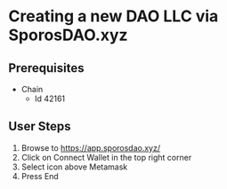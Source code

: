 # Creating a new DAO LLC via SporosDAO.xyz

## Prerequisites

- Chain
  - Id 42161
  <!-- - Block 8856964 -->

## User Steps

1. Browse to https://app.sporosdao.xyz/
1. Click on Connect Wallet in the top right corner
1. Select icon above Metamask
1. Press End
<!--
1. Click on circle icon in the top right corner
1. Click on Create a new company button
1. Click on Go! right arrow button left of Available
1. Select On-chain name text field
1. Type Test DAO
1. Select Token Symbol text field
1. Type TDO
1. Click on Continue button in the bottom right corner
1. Select Address text field above Enter the wallet address
1. Type 0x5389199D5168174FA177908685FbD52A7138Ed1a
1. Select text field below Initial Tokens
1. Type 1200
1. Select text field under Email
1. Type test@email.com
1. Scroll down
1. Click on Continue button
1. Click on Continue button right of Back button
1. Scroll up
1. Click on the checkbox left of Agree
1. Scroll down
1. Click on Continue button
1. Scroll up
1. Click on Deploy Now button -->
<!--

## Expected Results

- Wallet transactions match snapshot -->
